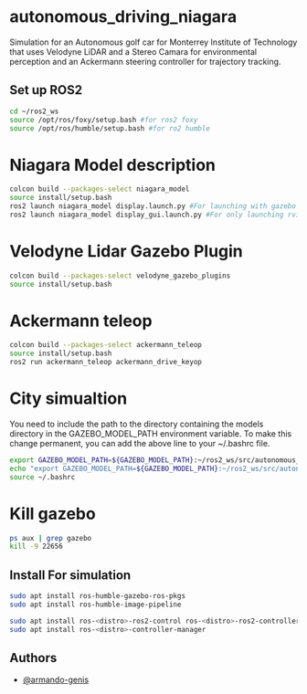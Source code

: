 # autonomous_driving_niagara
Simulation for an Autonomous golf car for Monterrey Institute of Technology that uses Velodyne LiDAR and a Stereo Camara for environmental perception and an Ackermann steering controller for trajectory tracking.

 ## Set up ROS2
```bash
cd ~/ros2_ws
source /opt/ros/foxy/setup.bash #for ros2 foxy
source /opt/ros/humble/setup.bash #for ro2 humble
```

# Niagara Model description
```bash
colcon build --packages-select niagara_model
source install/setup.bash
ros2 launch niagara_model display.launch.py #For launching with gazebo and rviz
ros2 launch niagara_model display_gui.launch.py #For only launching rviz
```

# Velodyne Lidar Gazebo Plugin
```bash
colcon build --packages-select velodyne_gazebo_plugins
source install/setup.bash
```

# Ackermann teleop
```bash
colcon build --packages-select ackermann_teleop
source install/setup.bash
ros2 run ackermann_teleop ackermann_drive_keyop
```


# City simualtion
You need to include the path to the directory containing the models directory in the GAZEBO_MODEL_PATH environment variable. To make this change permanent, you can add the above line to your ~/.bashrc file. 
```bash
export GAZEBO_MODEL_PATH=${GAZEBO_MODEL_PATH}:~/ros2_ws/src/autonomous_driving_niagara/city_simulation
echo "export GAZEBO_MODEL_PATH=${GAZEBO_MODEL_PATH}:~/ros2_ws/src/autonomous_driving_niagara/city_simulation" >> ~/.bashrc
source ~/.bashrc
```

# Kill gazebo
```bash
ps aux | grep gazebo
kill -9 22656
```

## Install For simulation
```bash
sudo apt install ros-humble-gazebo-ros-pkgs
sudo apt install ros-humble-image-pipeline

sudo apt install ros-<distro>-ros2-control ros-<distro>-ros2-controllers
sudo apt install ros-<distro>-controller-manager

```

## Authors

- [@armando-genis](https://github.com/armando-genis)